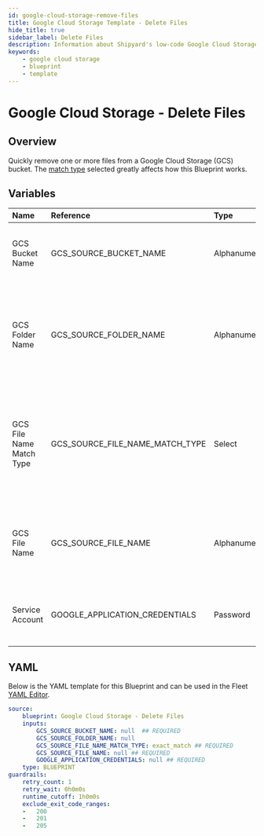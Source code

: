 ```yaml
---
id: google-cloud-storage-remove-files
title: Google Cloud Storage Template - Delete Files
hide_title: true
sidebar_label: Delete Files
description: Information about Shipyard's low-code Google Cloud Storage Delete Files blueprint. Quickly remove one or more files from a Google Cloud Storage (GCS) bucket or folder 
keywords:
    - google cloud storage
    - blueprint
    - template
---
```


# Google Cloud Storage - Delete Files

## Overview
Quickly remove one or more files from a Google Cloud Storage (GCS) bucket. The [match type](https://www.shipyardapp.com/docs/reference/blueprint-library/match-type/) selected greatly affects how this Blueprint works.

## Variables

| Name | Reference | Type | Required | Default | Options | Description |
|:-----|:----------|:-----|:---------|:--------|:--------|:------------|
| GCS Bucket Name | GCS_SOURCE_BUCKET_NAME  | Alphanumeric |:white_check_mark: | - | - | The name of the bucket where the target file resides |
| GCS Folder Name | GCS_SOURCE_FOLDER_NAME  | Alphanumeric |:heavy_minus_sign: | - | - | The name of the folder where the target file resides. If left blank, the root directory will be scanned |
| GCS File Name Match Type | GCS_SOURCE_FILE_NAME_MATCH_TYPE  | Select |:white_check_mark: | `exact_match` | Exact Match: `exact_match`<br></br><br></br>Regex Match: `regex_match`<br></br><br></br> | Determines if the text in "GCS File Name" will look for one file with exact match, or multiple files using regex. |
| GCS File Name | GCS_SOURCE_FILE_NAME  | Alphanumeric |:white_check_mark: | - | - | Name of the target file in the GCS bucket. Can be regex if "Match Type" is set accordingly. |
| Service Account | GOOGLE_APPLICATION_CREDENTIALS  | Password |:white_check_mark: | - | - | JSON from a Google Cloud Service account key. |


## YAML
Below is the YAML template for this Blueprint and can be used in the Fleet [YAML Editor](../../reference/fleets/yaml-editor.md).
```yaml
source:
    blueprint: Google Cloud Storage - Delete Files
    inputs:
        GCS_SOURCE_BUCKET_NAME: null  ## REQUIRED
        GCS_SOURCE_FOLDER_NAME: null
        GCS_SOURCE_FILE_NAME_MATCH_TYPE: exact_match ## REQUIRED
        GCS_SOURCE_FILE_NAME: null ## REQUIRED
        GOOGLE_APPLICATION_CREDENTIALS: null ## REQUIRED
    type: BLUEPRINT
guardrails:
    retry_count: 1
    retry_wait: 0h0m0s
    runtime_cutoff: 1h0m0s
    exclude_exit_code_ranges:
    -   200
    -   201
    -   205

```
